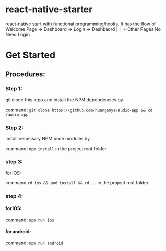 # react-native-starter

react-native start with functional programming/hooks.
It has the flow of Welcome Page -> Dashboard -> Login -> Dashbaord
|
|
-> Other Pages No Need Login

# Get Started

## Procedures:

### Step 1:

git clone this repo and install the NPM dependencies by

command: `git clone https://github.com/huanganya/audio-app && cd /audio-app`

### Step 2:

install necessary NPM node modules by

command: `npm install` in the project root folder

### step 3:

for iOS:

command `cd ios && pod install && cd ..` in the project root folder

### step 4:

#### for iOS:

command: `npm run ios`

#### for android:

command: `npm run android`
